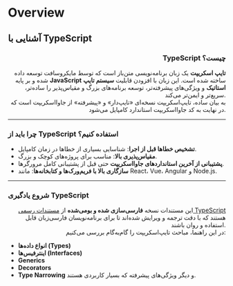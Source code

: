 # Overview

## آشنایی با TypeScript

<h3 align="right">TypeScript چیست؟</h3>

<p align="right"><strong>تایپ اسکریپت</strong> یک زبان برنامه‌نویسی متن‌باز است که توسط مایکروسافت توسعه داده شده و بر پایه <strong>JavaScript</strong> ساخته شده است. این زبان با افزودن قابلیت <strong>سیستم تایپ استاتیک</strong> و ویژگی‌های پیشرفته‌تر، توسعه برنامه‌های بزرگ و مقیاس‌پذیر را ساده‌تر، سریع‌تر و ایمن‌تر می‌کند.<br>به بیان ساده، تایپ‌اسکریپت نسخه‌ای «تایپ‌دار» و «پیشرفته» از جاوااسکریپت است که در نهایت به کد جاوااسکریپت استاندارد کامپایل می‌شود.</p>

***

### چرا باید از TypeScript استفاده کنیم؟

* **تشخیص خطاها قبل از اجرا**: شناسایی بسیاری از خطاها در زمان کامپایل.
* **مقیاس‌پذیری بالا**: مناسب برای پروژه‌های کوچک و بزرگ.
* **پشتیبانی از آخرین استانداردهای جاوااسکریپت** حتی قبل از پشتیبانی کامل مرورگرها.
* **سازگاری بالا با فریم‌ورک‌ها و کتابخانه‌ها**: مانند React، Vue، Angular و Node.js.

***

### شروع یادگیری TypeScript

<p align="right">این مستندات نسخه <strong>فارسی‌سازی شده و بومی‌شده</strong> از <a href="https://www.typescriptlang.org/docs/">مستندات رسمی TypeScript</a> هستند که با دقت ترجمه و ویرایش شده‌اند تا برای برنامه‌نویسان فارسی‌زبان قابل استفاده و روان باشند.<br>در این راهنما، مباحث تایپ‌اسکریپت را گام‌به‌گام بررسی می‌کنیم:</p>

* **انواع داده‌ها (Types)**
* **اینترفیس‌ها (Interfaces)**
* **Generics**
* **Decorators**
* **Type Narrowing** و دیگر ویژگی‌های پیشرفته که بسیار کاربردی هستند.
